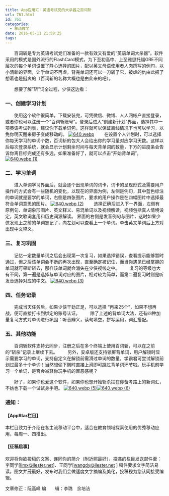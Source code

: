 ```yaml
---
title: App应用汇：英语考试党的大杀器之百词斩
url: 761.html
id: 761
categories:
  - 移动教学
date: 2016-05-11 21:59:25
tags:
---
```


  百词斩是专为英语考试党们准备的一款有效又有爱的“英语单词大杀器”。软件采用的模式是国外流行的FlashCard模式，为下至初高中、上至雅思托福GRE不同层次的每个单词设置了静心选择的图片，配以英文母语使用者人肉撰写的例句，以小清新的界面，让学单词不再虐，背完单词还可以一刀斩了它，被虐的仇由此报了想着也是挺爽的（百词斩的名称大概也是由此来的吧）。

  想要了解”斩”词全过程，少侠这边看：

### 一、创建学习计划

  使用这个软件很简单，下载安装完，可凭微信、微博、人人网帐户直接登录，或者你也可以注册一个“百词斩账号”。登录后进入“创建新计划”界面，选择其中一项英语考试列表，建议你下载单词包，这样就可以保证离线情况下也可以学习，以免你明天醒来房子变成移动的。 [![640.webp](http://www.ilester.net/wp-content/uploads/2016/05/640.webp_-1-300x168.jpg)](http://www.ilester.net/wp-content/uploads/2016/05/640.webp_-1.jpg)   在设置个人计划时，可以选择你每天学习的单词个数，百词斩的包大人会给出你的学习量对应学习天数。这样以后每次登录系统，就会显示计划剩余时间与每天背单词的数量，下方的进度条会告诉你离目标完成还有多远，如果准备好了，就可以点击“开始背单词”。 [![640.webp (1)](http://www.ilester.net/wp-content/uploads/2016/05/640.webp-1-300x169.jpg)](http://www.ilester.net/wp-content/uploads/2016/05/640.webp-1.jpg)

### 二、学习单词

  进入单词学习界面后，就会逐个出现单词的词卡，词卡的呈现形式及需要用户操作的方式会有一些随机的变化，以现在的界面为例，左侧是例句，其中蓝色标注的单词就是要学的单词，右侧是四张图片，要求的用户操作是在四幅图片中选择最符合单词意思的图片。 [![640.webp (2)](http://www.ilester.net/wp-content/uploads/2016/05/640.webp-2-300x169.jpg)](http://www.ilester.net/wp-content/uploads/2016/05/640.webp-2.jpg)   选择正确后进入下一界面，左侧有原例句、单词象形图片、英文释义、易混单词以及视频解读，视频包括真人情境设定，英文歌词套用和历史词源解读。 界面的右侧是发音例句与图片，这时如果少侠发现上之前的单词忘记了，向左划可以查看上一个单词。单击英文单词后上方对出现中文释义。

### 三、复习巩固

  记忆一定数量单词之后会出现第一次复习，如果选择错误，查看提示能够暂时通过，但之后该单词会不断的再次出现，直至确定被记住，而当你遇见已经掌握的单词就可果断斩去，那样该单词就会消失在少侠视线之中。   复习的等级也大有不同，第一遍是选择与单词对应的图片，相对较为简单，而第二遍复习时则是听发音选择对应的中文。 [![640.webp (3)](http://www.ilester.net/wp-content/uploads/2016/05/640.webp-3-300x169.jpg)](http://www.ilester.net/wp-content/uploads/2016/05/640.webp-3.jpg)

### 四、任务记录

  完成当天任务后，如果少侠干劲正足，可以选择 “再来25个”，如果不想再战，便可直接打卡到绑定的账号认证。   除了上述的背单词大法，还有四种加量复习方式对单词进行巩固：听音辨义，读句填空，拼写运用，词汇搭配。

### 五、其他功能

  百词斩软件支持云同步，注册之后在多个终端上使用百词斩，可以在之前的“斩杀”记录上继续下去。   另外，安卓版还支持锁屏背单词，用户解锁时显示需要学习的单词，支持自定义在解锁前需滑过单词的数量，学霸君可尝试解锁前划过最多十个单词！当然想偷下懒时直接上滑即可跳过背单词环节啦。玩手机前学习一个单词，是否会减轻你玩手机的罪恶感呢？

  好了，如果你也爱这个软件，如果你也想开始斩杀拦在你备考路上的新词汇，不妨也下载一个试试身手吧。 [![640.webp (5)](http://www.ilester.net/wp-content/uploads/2016/05/640.webp-5.jpg)](http://www.ilester.net/wp-content/uploads/2016/05/640.webp-5.jpg)[![640.webp (6)](http://www.ilester.net/wp-content/uploads/2016/05/640.webp-6.jpg)](http://www.ilester.net/wp-content/uploads/2016/05/640.webp-6.jpg)

### 通知：

#### 【AppStar栏目】

本栏目致力于介绍在各主流移动平台中，适合在教育领域探索使用的优秀移动应用，每周一、四推出。

#### 【征稿启事】

欢迎将你欲投稿的文案、连同你的简介（附近照最好）、投递的栏目发送邮件至：李同学\[limx@ilester.net\]、王同学\[wangdy@ilester.net \] 稿件要求文字简洁易读，图文并茂最好，发布时我们会做适度文字摘编及美化，投稿视为您认同接受编辑。

文章修正：阮高峰 编  辑：李璐 余培洁
